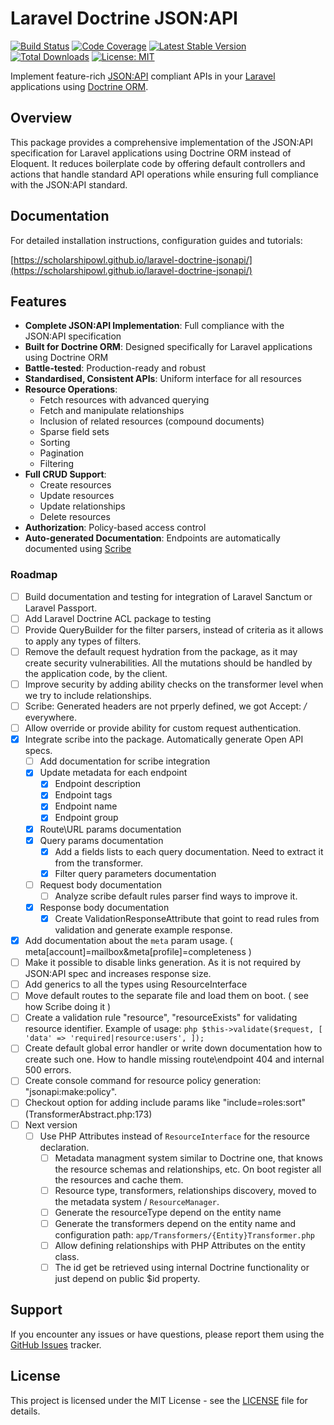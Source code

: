 # Laravel Doctrine JSON:API

<!-- Badges -->
[![Build Status](https://img.shields.io/github/actions/workflow/status/ScholarshipOwl/laravel-doctrine-jsonapi/ci.yml?branch=main)](https://github.com/ScholarshipOwl/laravel-doctrine-jsonapi/actions)
[![Code Coverage](https://img.shields.io/codecov/c/github/ScholarshipOwl/laravel-doctrine-jsonapi)](https://codecov.io/gh/ScholarshipOwl/laravel-doctrine-jsonapi)
[![Latest Stable Version](https://img.shields.io/packagist/v/sowl/laravel-doctrine-jsonapi)](https://packagist.org/packages/sowl/laravel-doctrine-jsonapi)
[![Total Downloads](https://img.shields.io/packagist/dt/sowl/laravel-doctrine-jsonapi)](https://packagist.org/packages/sowl/laravel-doctrine-jsonapi)
[![License: MIT](https://img.shields.io/badge/License-MIT-yellow.svg)](https://opensource.org/licenses/MIT)

Implement feature-rich [JSON:API](https://jsonapi.org/) compliant APIs
in your [Laravel](https://laravel.com/) applications using [Doctrine ORM](https://www.doctrine-project.org/).

## Overview
This package provides a comprehensive implementation of the JSON:API specification for Laravel applications using Doctrine ORM instead of Eloquent. It reduces boilerplate code by offering default controllers and actions that handle standard API operations while ensuring full compliance with the JSON:API standard.

## Documentation
For detailed installation instructions, configuration guides and tutorials:

[https://scholarshipowl.github.io/laravel-doctrine-jsonapi/](https://scholarshipowl.github.io/laravel-doctrine-jsonapi/)

## Features
- **Complete JSON:API Implementation**: Full compliance with the JSON:API specification
- **Built for Doctrine ORM**: Designed specifically for Laravel applications using Doctrine ORM
- **Battle-tested**: Production-ready and robust
- **Standardised, Consistent APIs**: Uniform interface for all resources
- **Resource Operations**:
  - Fetch resources with advanced querying
  - Fetch and manipulate relationships
  - Inclusion of related resources (compound documents)
  - Sparse field sets
  - Sorting
  - Pagination
  - Filtering
- **Full CRUD Support**:
  - Create resources
  - Update resources
  - Update relationships
  - Delete resources
- **Authorization**: Policy-based access control
- **Auto-generated Documentation**: Endpoints are automatically documented using [Scribe](https://scribe.readthedocs.io/en/latest/)

### Roadmap
- [ ] Build documentation and testing for integration of Laravel Sanctum or Laravel Passport.
- [ ] Add Laravel Doctrine ACL package to testing
- [ ] Provide QueryBuilder for the filter parsers, instead of criteria as it allows to apply any types of filters.
- [ ] Remove the default request hydration from the package, as it may create security vulnerabilities. All the mutations should be handled by the application code, by the client.
- [ ] Improve security by adding ability checks on the transformer level when we try to include relationships.
- [ ] Scribe: Generated headers are not prperly defined, we got Accept: */* everywhere.
- [ ] Allow override or provide ability for custom request authentication.
- [X] Integrate scribe into the package. Automatically generate Open API specs.
  - [ ] Add documentation for scribe integration
  - [X] Update metadata for each endpoint
    - [X] Endpoint description
    - [X] Endpoint tags
    - [X] Endpoint name
    - [X] Endpoint group
  - [X] Route\URL params documentation
  - [X] Query params documentation
    - [X] Add a fields lists to each query documentation. Need to extract it from the transformer.
    - [X] Filter query parameters documentation
  - [ ] Request body documentation
    - [ ] Analyze scribe default rules parser find ways to improve it.
  - [X] Response body documentation
    - [X] Create ValidationResponseAttribute that goint to read rules from validation and generate example response.
- [X] Add documentation about the `meta` param usage. ( meta[account]=mailbox&meta[profile]=completeness )
- [ ] Make it possible to disable links generation. As it is not required by JSON:API spec and increases response size.
- [ ] Add generics to all the types using ResourceInterface
- [ ] Move default routes to the separate file and load them on boot. ( see how Scribe doing it )
- [ ] Create a validation rule "resource", "resourceExists" for validating resource identifier. Example of usage:
      ```php
      $this->validate($request, [
          'data' => 'required|resource:users',
      ]);
      ```
- [ ] Create default global error handler or write down documentation how to create such one.
      How to handle missing route\endpoint 404 and internal 500 errors.
- [ ] Create console command for resource policy generation: "jsonapi:make:policy".
- [ ] Checkout option for adding include params like "include=roles:sort"  (TransformerAbstract.php:173)
- [ ] Next version
  - [ ] Use PHP Attributes instead of `ResourceInterface` for the resource declaration.
    - [ ] Metadata managment system similar to Doctrine one, that knows the resource schemas and relationships, etc. On boot register all the resources and cache them.
    - [ ] Resource type, transformers, relationships discovery, moved to the metadata system / `ResourceManager`.
    - [ ] Generate the resourceType depend on the entity name
    - [ ] Generate the transformers depend on the entity name and configuration path: `app/Transformers/{Entity}Transformer.php`
    - [ ] Allow defining relationships with PHP Attributes on the entity class.
    - [ ] The id get be retrieved using internal Doctrine functionality or just depend on public $id property.

## Support

If you encounter any issues or have questions, please report them using the [GitHub Issues](https://github.com/ScholarshipOwl/laravel-doctrine-jsonapi/issues) tracker.

## License

This project is licensed under the MIT License - see the [LICENSE](LICENSE) file for details.
